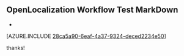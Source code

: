 ## OpenLocalization Workflow Test MarkDown
* 

[AZURE.INCLUDE [28ca5a90-6eaf-4a37-9324-deced2234e50](calleeMd1.md)]

 
thanks!